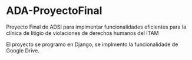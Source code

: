# ADA-ProyectoFinal

Proyecto Final de ADSI para implmentar funcionalidades eficientes para la clínica de litigio de violaciones de derechos humanos del ITAM

El proyecto se programo en Django, se implmento la funcionalidade de Google Drive.
